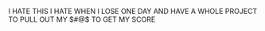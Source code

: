 I HATE THIS I HATE WHEN I LOSE ONE DAY AND HAVE A WHOLE PROJECT TO PULL OUT MY $#@$ TO GET MY SCORE
